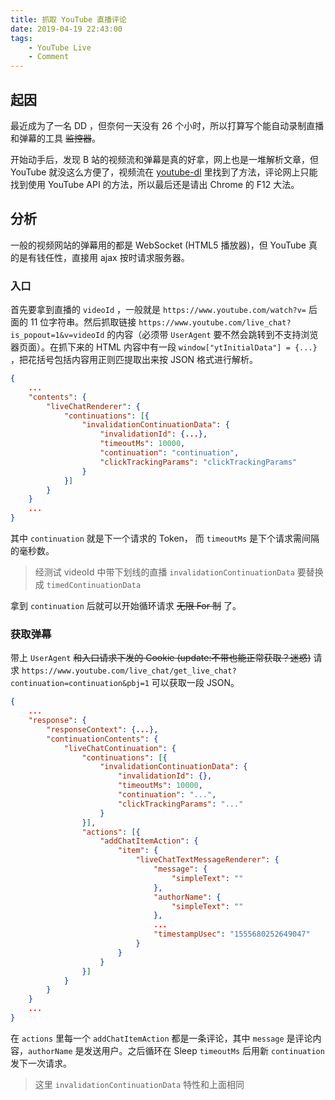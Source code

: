 ```yaml
---
title: 抓取 YouTube 直播评论
date: 2019-04-19 22:43:00
tags: 
    - YouTube Live
    - Comment
---
```


## 起因

最近成为了一名 DD ，但奈何一天没有 26 个小时，所以打算写个能自动录制直播和弹幕的工具 ~~监控器~~。

开始动手后，发现 B 站的视频流和弹幕是真的好拿，网上也是一堆解析文章，但 YouTube 就没这么方便了，视频流在 [youtube-dl](https://github.com/ytdl-org/youtube-dl) 里找到了方法，评论网上只能找到使用 YouTube API 的方法，所以最后还是请出 Chrome 的 F12 大法。

<!-- more -->

## 分析

一般的视频网站的弹幕用的都是 WebSocket (HTML5 播放器)，但 YouTube 真的是有钱任性，直接用 ajax 按时请求服务器。

### 入口

首先要拿到直播的 `videoId` ，一般就是 `https://www.youtube.com/watch?v=` 后面的 11 位字符串。然后抓取链接 `https://www.youtube.com/live_chat?is_popout=1&v=videoId` 的内容（必须带 `UserAgent` 要不然会跳转到不支持浏览器页面）。在抓下来的 HTML 内容中有一段 `window["ytInitialData"] = {...}` ，把花括号包括内容用正则匹提取出来按 JSON 格式进行解析。

```JSON
{
    ...
    "contents": {
        "liveChatRenderer": {
            "continuations": [{
                "invalidationContinuationData": {
                    "invalidationId": {...},
                    "timeoutMs": 10000,
                    "continuation": "continuation",
                    "clickTrackingParams": "clickTrackingParams"
                }
            }]
        }
    }
    ...
}
```

其中 `continuation` 就是下一个请求的 Token， 而 `timeoutMs` 是下个请求需间隔的毫秒数。

> 经测试 videoId 中带下划线的直播 `invalidationContinuationData` 要替换成 `timedContinuationData` 

拿到 `continuation` 后就可以开始循环请求 ~~无限 For 制~~ 了。

### 获取弹幕

带上 `UserAgent` ~~和入口请求下发的 Cookie (update:不带也能正常获取？迷惑)~~ 请求 `https://www.youtube.com/live_chat/get_live_chat?continuation=continuation&pbj=1` 可以获取一段 JSON。

```JSON
{
    ...
    "response": {
        "responseContext": {...},
        "continuationContents": {
            "liveChatContinuation": {
                "continuations": [{
                    "invalidationContinuationData": {
                        "invalidationId": {},
                        "timeoutMs": 10000,
                        "continuation": "...",
                        "clickTrackingParams": "..."
                    }
                }],
                "actions": [{
                    "addChatItemAction": {
                        "item": {
                            "liveChatTextMessageRenderer": {
                                "message": {
                                    "simpleText": ""
                                },
                                "authorName": {
                                    "simpleText": ""
                                },
                                ...
                                "timestampUsec": "1555680252649047"
                            }
                        }
                    }
                }]
            }
        }
    }
    ...
}
```

在 `actions` 里每一个 `addChatItemAction` 都是一条评论，其中 `message` 是评论内容，`authorName` 是发送用户。之后循环在 Sleep `timeoutMs` 后用新 `continuation` 发下一次请求。

> 这里 `invalidationContinuationData` 特性和上面相同

